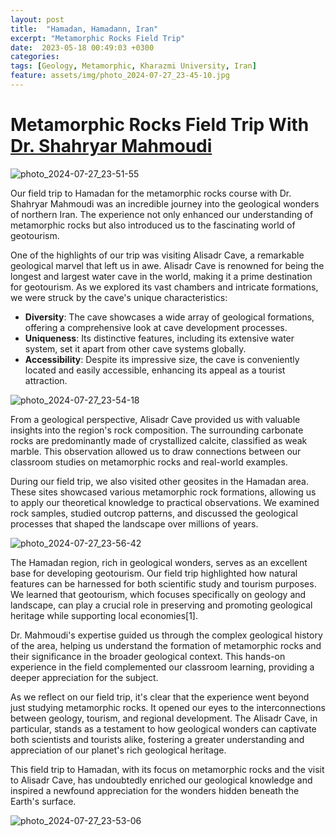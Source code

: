 ```yaml
---
layout: post
title:  "Hamadan, Hamadann, Iran"
excerpt: "Metamorphic Rocks Field Trip"
date:  2023-05-18 00:49:03 +0300
categories: 
tags: [Geology, Metamorphic, Kharazmi University, Iran]
feature: assets/img/photo_2024-07-27_23-45-10.jpg
---
```

# Metamorphic Rocks Field Trip With [Dr. Shahryar Mahmoudi](https://khu.ac.ir/cv/251/Shahryar-Mahmoudi&print=1)

![photo_2024-07-27_23-51-55](https://github.com/user-attachments/assets/b4717277-1ab1-435a-857e-512d2af31989)

Our field trip to Hamadan for the metamorphic rocks course with Dr. Shahryar Mahmoudi was an incredible journey into the geological wonders of northern Iran. The experience not only enhanced our understanding of metamorphic rocks but also introduced us to the fascinating world of geotourism.

One of the highlights of our trip was visiting Alisadr Cave, a remarkable geological marvel that left us in awe. Alisadr Cave is renowned for being the longest and largest water cave in the world, making it a prime destination for geotourism. As we explored its vast chambers and intricate formations, we were struck by the cave's unique characteristics:

- **Diversity**: The cave showcases a wide array of geological formations, offering a comprehensive look at cave development processes.
- **Uniqueness**: Its distinctive features, including its extensive water system, set it apart from other cave systems globally.
- **Accessibility**: Despite its impressive size, the cave is conveniently located and easily accessible, enhancing its appeal as a tourist attraction.

![photo_2024-07-27_23-54-18](https://github.com/user-attachments/assets/7087f122-dad8-4556-a72a-ad711ad3d2d8)

From a geological perspective, Alisadr Cave provided us with valuable insights into the region's rock composition. The surrounding carbonate rocks are predominantly made of crystallized calcite, classified as weak marble. This observation allowed us to draw connections between our classroom studies on metamorphic rocks and real-world examples.

During our field trip, we also visited other geosites in the Hamadan area. These sites showcased various metamorphic rock formations, allowing us to apply our theoretical knowledge to practical observations. We examined rock samples, studied outcrop patterns, and discussed the geological processes that shaped the landscape over millions of years.

![photo_2024-07-27_23-56-42](https://github.com/user-attachments/assets/bcc7c2df-99b7-49e1-b070-6a782efc2228)

The Hamadan region, rich in geological wonders, serves as an excellent base for developing geotourism. Our field trip highlighted how natural features can be harnessed for both scientific study and tourism purposes. We learned that geotourism, which focuses specifically on geology and landscape, can play a crucial role in preserving and promoting geological heritage while supporting local economies[1].

Dr. Mahmoudi's expertise guided us through the complex geological history of the area, helping us understand the formation of metamorphic rocks and their significance in the broader geological context. This hands-on experience in the field complemented our classroom learning, providing a deeper appreciation for the subject.

As we reflect on our field trip, it's clear that the experience went beyond just studying metamorphic rocks. It opened our eyes to the interconnections between geology, tourism, and regional development. The Alisadr Cave, in particular, stands as a testament to how geological wonders can captivate both scientists and tourists alike, fostering a greater understanding and appreciation of our planet's rich geological heritage.

This field trip to Hamadan, with its focus on metamorphic rocks and the visit to Alisadr Cave, has undoubtedly enriched our geological knowledge and inspired a newfound appreciation for the wonders hidden beneath the Earth's surface.

 ![photo_2024-07-27_23-53-06](https://github.com/user-attachments/assets/b0f5cfed-97ea-429e-8cee-cba6ffc2a6a8)
